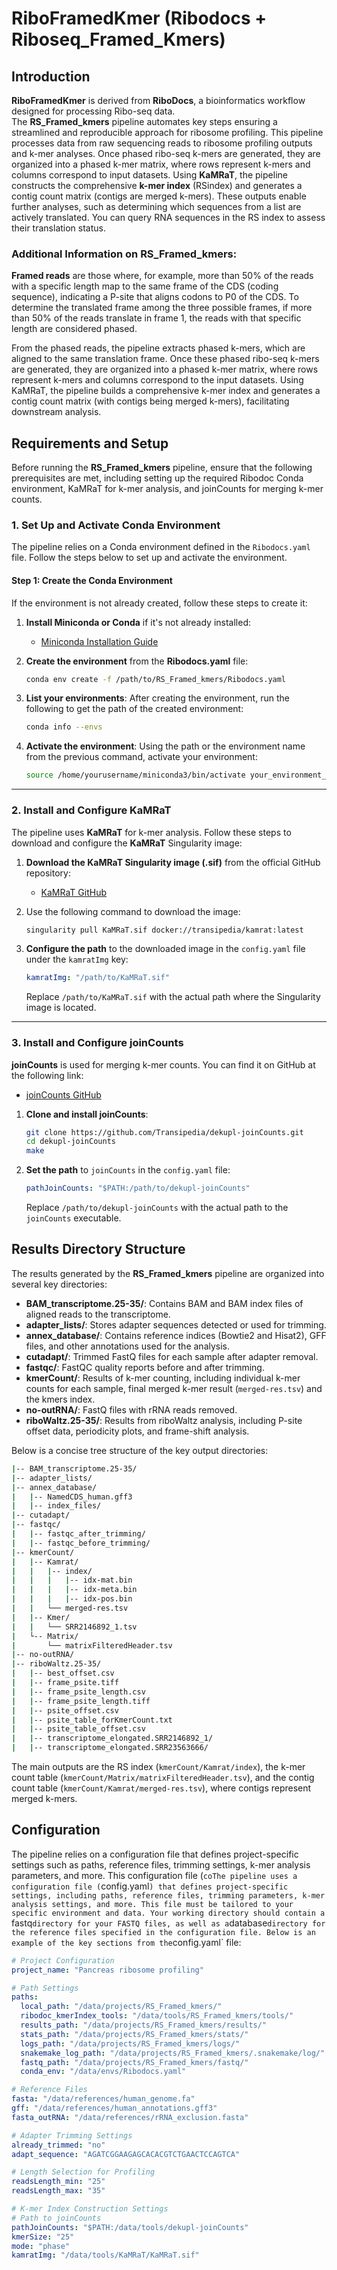 # RiboFramedKmer (Ribodocs + Riboseq_Framed_Kmers)

## Introduction

**RiboFramedKmer** is derived from **RiboDocs**, a bioinformatics workflow designed for processing Ribo-seq data.  
The **RS_Framed_kmers** pipeline automates key steps ensuring a streamlined and reproducible approach for ribosome profiling. This pipeline processes data from raw sequencing reads to ribosome profiling outputs and k-mer analyses.
Once phased ribo-seq k-mers are generated, they are organized into a phased k-mer matrix, where rows represent k-mers and columns correspond to input datasets. 
Using **KaMRaT**, the pipeline constructs the comprehensive **k-mer index** (RSindex) and generates a contig count matrix (contigs are merged k-mers).
These outputs enable further analyses, such as determining which sequences from a list are actively translated. You can query RNA sequences in the RS index to assess their translation status.

### Additional Information on RS_Framed_kmers:

**Framed reads** are those where, for example, more than 50% of the reads with a specific length map to the same frame of the CDS (coding sequence), indicating a P-site that aligns codons to P0 of the CDS. To determine the translated frame among the three possible frames, if more than 50% of the reads translate in frame 1, the reads with that specific length are considered phased.

From the phased reads, the pipeline extracts phased k-mers, which are aligned to the same translation frame. Once these phased ribo-seq k-mers are generated, they are organized into a phased k-mer matrix, where rows represent k-mers and columns correspond to the input datasets. Using KaMRaT, the pipeline builds a comprehensive k-mer index and generates a contig count matrix (with contigs being merged k-mers), facilitating downstream analysis.

## Requirements and Setup

Before running the **RS_Framed_kmers** pipeline, ensure that the following prerequisites are met, including setting up the required Ribodoc Conda environment, KaMRaT for k-mer analysis, and joinCounts for merging k-mer counts.
### 1. Set Up and Activate Conda Environment

The pipeline relies on a Conda environment defined in the `Ribodocs.yaml` file. Follow the steps below to set up and activate the environment.

#### Step 1: Create the Conda Environment

If the environment is not already created, follow these steps to create it:

1. **Install Miniconda or Conda** if it's not already installed:
   - [Miniconda Installation Guide](https://docs.conda.io/en/latest/miniconda.html)

2. **Create the environment** from the **Ribodocs.yaml** file:
   ```bash
   conda env create -f /path/to/RS_Framed_kmers/Ribodocs.yaml
   ```

3. **List your environments**:
   After creating the environment, run the following to get the path of the created environment:
   ```bash
   conda info --envs
   ```

4. **Activate the environment**:
   Using the path or the environment name from the previous command, activate your environment:
   ```bash
   source /home/yourusername/miniconda3/bin/activate your_environment_name
   ```

---

### 2. Install and Configure KaMRaT

The pipeline uses **KaMRaT** for k-mer analysis. Follow these steps to download and configure the **KaMRaT** Singularity image:

1. **Download the KaMRaT Singularity image (.sif)** from the official GitHub repository:
   - [KaMRaT GitHub](https://github.com/Transipedia/KaMRaT)

2. Use the following command to download the image:
   ```bash
   singularity pull KaMRaT.sif docker://transipedia/kamrat:latest
   ```

3. **Configure the path** to the downloaded image in the `config.yaml` file under the `kamratImg` key:
   ```yaml
   kamratImg: "/path/to/KaMRaT.sif"
   ```

   Replace `/path/to/KaMRaT.sif` with the actual path where the Singularity image is located.

---

### 3. Install and Configure joinCounts

**joinCounts** is used for merging k-mer counts. You can find it on GitHub at the following link:  
- [joinCounts GitHub](https://github.com/Transipedia/dekupl-joinCounts)

1. **Clone and install joinCounts**:
   ```bash
   git clone https://github.com/Transipedia/dekupl-joinCounts.git
   cd dekupl-joinCounts
   make
   ```

2. **Set the path** to `joinCounts` in the `config.yaml` file:
   ```yaml
   pathJoinCounts: "$PATH:/path/to/dekupl-joinCounts"
   ```

   Replace `/path/to/dekupl-joinCounts` with the actual path to the `joinCounts` executable.


## Results Directory Structure

The results generated by the **RS_Framed_kmers** pipeline are organized into several key directories:

- **BAM_transcriptome.25-35/**: Contains BAM and BAM index files of aligned reads to the transcriptome.
- **adapter_lists/**: Stores adapter sequences detected or used for trimming.
- **annex_database/**: Contains reference indices (Bowtie2 and Hisat2), GFF files, and other annotations used for the analysis.
- **cutadapt/**: Trimmed FastQ files for each sample after adapter removal.
- **fastqc/**: FastQC quality reports before and after trimming.
- **kmerCount/**: Results of k-mer counting, including individual k-mer counts for each sample, final merged k-mer result (`merged-res.tsv`) and the kmers index.
- **no-outRNA/**: FastQ files with rRNA reads removed.
- **riboWaltz.25-35/**: Results from riboWaltz analysis, including P-site offset data, periodicity plots, and frame-shift analysis.

Below is a concise tree structure of the key output directories:

```bash
|-- BAM_transcriptome.25-35/
|-- adapter_lists/
|-- annex_database/
|   |-- NamedCDS_human.gff3
|   |-- index_files/
|-- cutadapt/
|-- fastqc/
|   |-- fastqc_after_trimming/
|   |-- fastqc_before_trimming/
|-- kmerCount/
|   |-- Kamrat/
|   |   |-- index/
|   |   |   |-- idx-mat.bin
|   |   |   |-- idx-meta.bin
|   |   |   |-- idx-pos.bin
|   |   └── merged-res.tsv
|   |-- Kmer/
|   |   └── SRR2146892_1.tsv
|   └-- Matrix/
|       └── matrixFilteredHeader.tsv
|-- no-outRNA/
|-- riboWaltz.25-35/
|   |-- best_offset.csv
|   |-- frame_psite.tiff
|   |-- frame_psite_length.csv
|   |-- frame_psite_length.tiff
|   |-- psite_offset.csv
|   |-- psite_table_forKmerCount.txt
|   |-- psite_table_offset.csv
|   |-- transcriptome_elongated.SRR2146892_1/
|   |-- transcriptome_elongated.SRR23563666/
```
The main outputs are the RS index (`kmerCount/Kamrat/index`), the k-mer count table (`kmerCount/Matrix/matrixFilteredHeader.tsv`), and the contig count table (`kmerCount/Kamrat/merged-res.tsv`), where contigs represent merged k-mers.

## Configuration

The pipeline relies on a configuration file that defines project-specific settings such as paths, reference files, trimming settings, k-mer analysis parameters, and more. This configuration file (`coThe pipeline uses a configuration file (`config.yaml`) that defines project-specific settings, including paths, reference files, trimming parameters, k-mer analysis settings, and more. This file must be tailored to your specific environment and data.
Your working directory should contain a `fastq` directory for your FASTQ files, as well as a `database` directory for the reference files specified in the configuration file.
Below is an example of the key sections from the `config.yaml` file:

```yaml
# Project Configuration
project_name: "Pancreas ribosome profiling"

# Path Settings
paths:
  local_path: "/data/projects/RS_Framed_kmers/"
  ribodoc_kmerIndex_tools: "/data/tools/RS_Framed_kmers/tools/"
  results_path: "/data/projects/RS_Framed_kmers/results/"
  stats_path: "/data/projects/RS_Framed_kmers/stats/"
  logs_path: "/data/projects/RS_Framed_kmers/logs/"
  snakemake_log_path: "/data/projects/RS_Framed_kmers/.snakemake/log/"
  fastq_path: "/data/projects/RS_Framed_kmers/fastq/"
  conda_env: "/data/envs/Ribodocs.yaml"

# Reference Files
fasta: "/data/references/human_genome.fa"
gff: "/data/references/human_annotations.gff3"
fasta_outRNA: "/data/references/rRNA_exclusion.fasta"

# Adapter Trimming Settings
already_trimmed: "no"
adapt_sequence: "AGATCGGAAGAGCACACGTCTGAACTCCAGTCA"

# Length Selection for Profiling
readsLength_min: "25"
readsLength_max: "35"

# K-mer Index Construction Settings
# Path to joinCounts
pathJoinCounts: "$PATH:/data/tools/dekupl-joinCounts"
kmerSize: "25"
mode: "phase"
kamratImg: "/data/tools/KaMRaT/KaMRaT.sif"

```
